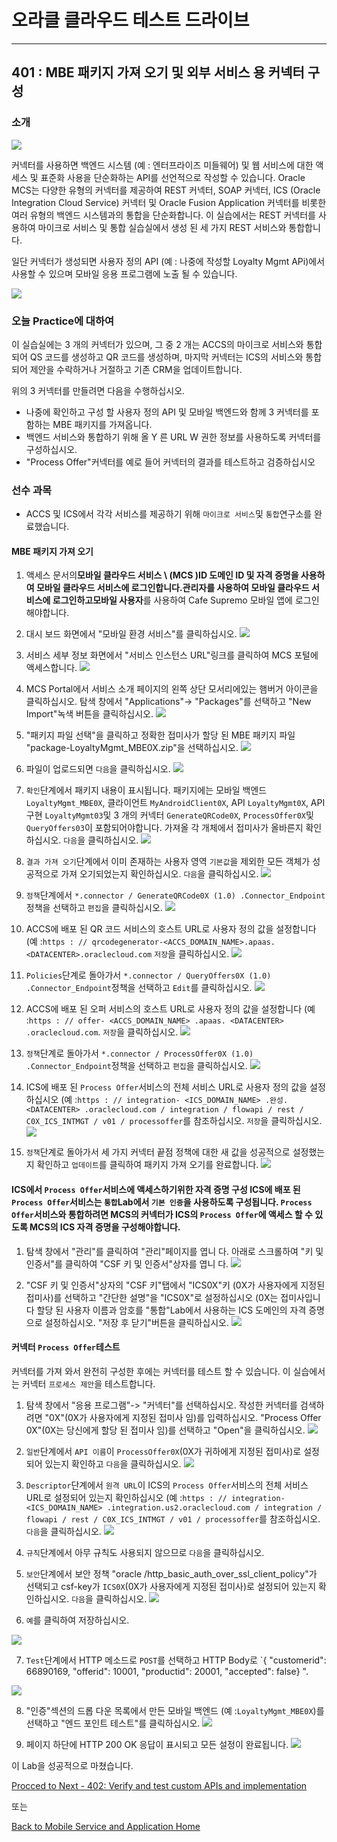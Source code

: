 

# 오라클 클라우드 테스트 드라이브 #
-----
## 401 : MBE 패키지 가져 오기 및 외부 서비스 용 커넥터 구성


### 소개 ###
![](../common/images/mobile/402-Connectors_Overview.png)


커넥터를 사용하면 백엔드 시스템 (예 : 엔터프라이즈 미들웨어) 및 웹 서비스에 대한 액세스 및 표준화 사용을 단순화하는 API를 선언적으로 작성할 수 있습니다. Oracle MCS는 다양한 유형의 커넥터를 제공하여 REST 커넥터, SOAP 커넥터, ICS (Oracle Integration Cloud Service) 커넥터 및 Oracle Fusion Application 커넥터를 비롯한 여러 유형의 백엔드 시스템과의 통합을 단순화합니다. 이 실습에서는 REST 커넥터를 사용하여 마이크로 서비스 및 통합 실습실에서 생성 된 세 가지 REST 서비스와 통합합니다. 

일단 커넥터가 생성되면 사용자 정의 API (예 : 나중에 작성할 Loyalty Mgmt APi)에서 사용할 수 있으며 모바일 응용 프로그램에 노출 될 수 있습니다. 

![](../common/images/mobile/402-Connectors_Mechanism.png)


### 오늘 Practice에 대하여 ###
이 실습실에는 3 개의 커넥터가 있으며, 그 중 2 개는 ACCS의 마이크로 서비스와 통합되어 QS 코드를 생성하고 QR 코드를 생성하며, 마지막 커넥터는 ICS의 서비스와 통합되어 제안을 수락하거나 거절하고 기존 CRM을 업데이트합니다. 

위의 3 커넥터를 만들려면 다음을 수행하십시오. 
- 나중에 확인하고 구성 할 사용자 정의 API 및 모바일 백엔드와 함께 3 커넥터를 포함하는 MBE 패키지를 가져옵니다. 
- 백엔드 서비스와 통합하기 위해 올 Y 른 URL W 권한 정보를 사용하도록 커넥터를 구성하십시오. 
- &quot;Process Offer&quot;커넥터를 예로 들어 커넥터의 결과를 테스트하고 검증하십시오 

### 선수 과목 ###

- ACCS 및 ICS에서 각각 서비스를 제공하기 위해 `마이크로 서비스`및 `통합`연구소를 완료했습니다. 

#### MBE 패키지 가져 오기 

1. 액세스 문서의**모바일 클라우드 서비스 \ (MCS \)**ID 도메인 ID 및 자격 증명을 사용하여 모바일 클라우드 서비스에 로그인합니다.**관리자**를 사용하여 모바일 클라우드 서비스에 로그인하고**모바일 사용자**를 사용하여 Cafe Supremo 모바일 앱에 로그인해야합니다. 

2. 대시 보드 화면에서 &quot;모바일 환경 서비스&quot;를 클릭하십시오. 
![](../common/images/mobile/400-MobileEnvService.png)


3. 서비스 세부 정보 화면에서 &quot;서비스 인스턴스 URL&quot;링크를 클릭하여 MCS 포털에 액세스합니다. 
![](../common/images/mobile/400-MCS_ServiceInstanceURL.png)


4. MCS Portal에서 서비스 소개 페이지의 왼쪽 상단 모서리에있는 햄버거 아이콘을 클릭하십시오. 탐색 창에서 &quot;Applications&quot;-> &quot;Packages&quot;를 선택하고 &quot;New Import&quot;녹색 버튼을 클릭하십시오. 
![](../common/images/mobile/401-New_Import_Package.png)


5. &quot;패키지 파일 선택&quot;을 클릭하고 정확한 접미사가 할당 된 MBE 패키지 파일 &quot;package-LoyaltyMgmt_MBE0X.zip&quot;을 선택하십시오. 
![](../common/images/mobile/401-Import_Package_Select_File.png)


6. 파일이 업로드되면 `다음`을 클릭하십시오. 
![](../common/images/mobile/401-Import_Package_File_Validated.png)


7. `확인`단계에서 패키지 내용이 표시됩니다. 패키지에는 모바일 백엔드 `LoyaltyMgmt_MBE0X`, 클라이언트 `MyAndroidClient0X`, API `LoyaltyMgmt0X`, API 구현 `LoyaltyMgmt03`및 3 개의 커넥터 `GenerateQRCode0X`, `ProcessOffer0X`및 `QueryOffers03`이 포함되어야합니다. 가져올 각 개체에서 접미사가 올바른지 확인하십시오. `다음`을 클릭하십시오. 
![](../common/images/mobile/401-Import_Package_Confirm.png)


8. `결과 가져 오기`단계에서 이미 존재하는 사용자 영역 `기본값`을 제외한 모든 객체가 성공적으로 가져 오기되었는지 확인하십시오. `다음`을 클릭하십시오. 
![](../common/images/mobile/401-Import_Package_Results.png)


9. `정책`단계에서 `*.connector / GenerateQRCode0X (1.0) .Connector_Endpoint`정책을 선택하고 `편집`을 클릭하십시오. 
![](../common/images/mobile/401-Import_Package_Select_GenerateQRCode_Endpoint.png)


10. ACCS에 배포 된 QR 코드 서비스의 호스트 URL로 사용자 정의 값을 설정합니다 (예 :`https : // qrcodegenerator-<ACCS_DOMAIN_NAME>.apaas.<DATACENTER>.oraclecloud.com` `저장`을 클릭하십시오. 
![](../common/images/mobile/401-Import_Package_Update_GenerateQRCode_Endpoint.png)


11. `Policies`단계로 돌아가서 `*.connector / QueryOffers0X (1.0) .Connector_Endpoint`정책을 선택하고 `Edit`를 클릭하십시오. 
![](../common/images/mobile/401-Import_Package_Select_QueryOffers_Endpoint.png)


12. ACCS에 배포 된 오퍼 서비스의 호스트 URL로 사용자 정의 값을 설정합니다 (예 :`https : // offer- <ACCS_DOMAIN_NAME> .apaas. <DATACENTER> .oraclecloud.com`. `저장`을 클릭하십시오. 
![](../common/images/mobile/401-Import_Package_Update_QueryOffers_Endpoint.png)


13. `정책`단계로 돌아가서 `*.connector / ProcessOffer0X (1.0) .Connector_Endpoint`정책을 선택하고 `편집`을 클릭하십시오. 
![](../common/images/mobile/401-Import_Package_Select_ProcessOffer_Endpoint.png)


14. ICS에 배포 된 `Process Offer`서비스의 전체 서비스 URL로 사용자 정의 값을 설정하십시오 (예 :`https : // integration- <ICS_DOMAIN_NAME> .완성. <DATACENTER> .oraclecloud.com / integration / flowapi / rest / C0X_ICS_INTMGT / v01 / processoffer`를 참조하십시오. `저장`을 클릭하십시오. 
![](../common/images/mobile/401-Import_Package_Update_ProcessOffer_Endpoint.png)


15. `정책`단계로 돌아가서 세 가지 커넥터 끝점 정책에 대한 새 값을 성공적으로 설정했는지 확인하고 `업데이트`를 클릭하여 패키지 가져 오기를 완료합니다. 
![](../common/images/mobile/401-Import_Package_Complete_Update_Policies.png)



#### ICS에서 `Process Offer`서비스에 액세스하기위한 자격 증명 구성 ICS에 배포 된 `Process Offer`서비스는 `통합`Lab에서 `기본 인증`을 사용하도록 구성됩니다. `Process Offer`서비스와 통합하려면 MCS의 커넥터가 ICS의 `Process Offer`에 액세스 할 수 있도록 MCS의 ICS 자격 증명을 구성해야합니다. 

1. 탐색 창에서 &quot;관리&quot;를 클릭하여 &quot;관리&quot;페이지를 엽니 다. 아래로 스크롤하여 &quot;키 및 인증서&quot;를 클릭하여 &quot;CSF 키 및 인증서&quot;상자를 엽니 다. 
![](../common/images/mobile/401-CSF_Navigate_To_CSF.png)


2. &quot;CSF 키 및 인증서&quot;상자의 &quot;CSF 키&quot;탭에서 &quot;ICS0X&quot;키 (0X가 사용자에게 지정된 접미사)를 선택하고 &quot;간단한 설명&quot;을 &quot;ICS0X&quot;로 설정하십시오 (0X는 접미사입니다 할당 된 사용자 이름과 암호를 &quot;통합&quot;Lab에서 사용하는 ICS 도메인의 자격 증명으로 설정하십시오. &quot;저장 후 닫기&quot;버튼을 클릭하십시오. 
![](../common/images/mobile/401-CSF_Update_CSF.png)


#### 커넥터 `Process Offer`테스트 

커넥터를 가져 와서 완전히 구성한 후에는 커넥터를 테스트 할 수 있습니다. 이 실습에서는 커넥터 `프로세스 제안`을 테스트합니다. 

1. 탐색 창에서 &quot;응용 프로그램&quot;-> &quot;커넥터&quot;를 선택하십시오. 작성한 커넥터를 검색하려면 &quot;0X&quot;(0X가 사용자에게 지정된 접미사 임)를 입력하십시오. &quot;Process Offer 0X&quot;(0X는 당신에게 할당 된 접미사 임)를 선택하고 &quot;Open&quot;을 클릭하십시오. 
![](../common/images/mobile/401-Test_Connector_Open_ProcessOffer.png)


2. `일반`단계에서 `API 이름`이 `ProcessOffer0X`(0X가 귀하에게 지정된 접미사)로 설정되어 있는지 확인하고 `다음`을 클릭하십시오. 
![](../common/images/mobile/401-Test_Connector_ProcessOffer_General.png)


3. `Descriptor`단계에서 `원격 URL`이 ICS의 `Process Offer`서비스의 전체 서비스 URL로 설정되어 있는지 확인하십시오 (예 :`https : // integration- <ICS_DOMAIN_NAME> .integration.us2.oraclecloud.com / integration / flowapi / rest / C0X_ICS_INTMGT / v01 / processoffer`를 참조하십시오. `다음`을 클릭하십시오. 
![](../common/images/mobile/401-Test_Connector_ProcessOffer_Descriptor.png)


4. `규칙`단계에서 아무 규칙도 사용되지 않으므로 `다음`을 클릭하십시오. 

5. `보안`단계에서 보안 정책 &quot;oracle /http_basic_auth_over_ssl_client_policy&quot;가 선택되고 csf-key가 `ICS0X`(0X가 사용자에게 지정된 접미사)로 설정되어 있는지 확인하십시오. `다음`을 클릭하십시오. 
![](../common/images/mobile/401-Test_Connector_ProcessOffer_Security.png)


6. `예`를 클릭하여 저장하십시오. 

![](../common/images/mobile/401-Test_Connector_ProcessOffer_Save.png) 

7. `Test`단계에서 HTTP 메소드로 `POST`를 선택하고 HTTP Body로 `{ &quot;customerid&quot;: 66890169, &quot;offerid&quot;: 10001, &quot;productid&quot;: 20001, &quot;accepted&quot;: false} &quot;. 

![](../common/images/mobile/401-Test_Connector_ProcessOffer_Test_1.png)


8. &quot;인증&quot;섹션의 드롭 다운 목록에서 만든 모바일 백엔드 (예 :`LoyaltyMgmt_MBE0X`)를 선택하고 &quot;엔드 포인트 테스트&quot;를 클릭하십시오. 
![](../common/images/mobile/401-Test_Connector_ProcessOffer_Test_2.png)


9. 페이지 하단에 HTTP 200 OK 응답이 표시되고 모든 설정이 완료됩니다. 
![](../common/images/mobile/401-Test_Connector_ProcessOffer_Test_Result.png)



이 Lab을 성공적으로 마쳤습니다. 

[Procced to Next - 402: Verify and test custom APIs and implementation](402-MobileLab.md) 

또는 

[Back to Mobile Service and Application Home](README.md) 

